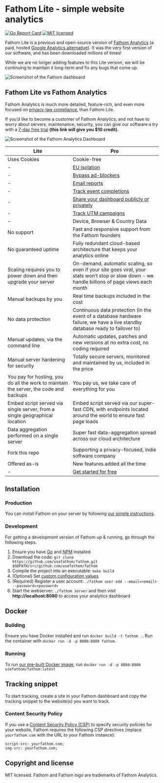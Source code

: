 Fathom Lite - simple website analytics
==============================
[![Go Report Card](https://goreportcard.com/badge/github.com/usefathom/fathom)](https://goreportcard.com/report/github.com/usefathom/fathom)
[![MIT licensed](https://img.shields.io/badge/license-MIT-blue.svg)](https://raw.githubusercontent.com/usefathom/fathom/master/LICENSE)

Fathom Lite is a previous and open-source version of [Fathom Analytics](https://usefathom.com) (a paid, hosted [Google Analytics alternative](https://usefathom.com/google-analytics-alternative)). It was the very first version of our software, and has been downloaded millions of times!

While we are no longer adding features to this Lite version, we will be continuing to maintain it long-term and fix any bugs that come up.

![Screenshot of the Fathom dashboard](https://github.com/usefathom/fathom/raw/master/assets/src/img/fathom.jpg?v=7)

## Fathom Lite vs Fathom Analytics
Fathom Analytics is much more detailed, feature-rich, and even more focused on [privacy-law compliance](https://usefathom.com/compliance), than Fathom Lite. 

If you’d like to become a customer of Fathom Analytics, and not have to worry about servers, maintenance, security, you can give our software a try with a [7-day free trial](https://usefathom.com/ref/GITHUB) **(this link will give you $10 credit).**

![Screenshot of the Fathom Analytics Dashboard](https://usefathom.com/assets/images/fathom-screenshot.png)

| Lite | Pro |
|-----------------------------------------------------------------------------------------------|-----------------------------------------------------------------------------------------------------------------------------------------------------|
| Uses Cookies| Cookie-free|
|-|[EU Isolation](https://usefathom.com/features/eu-isolation)|
|-|[Bypass ad-blockers](https://usefathom.com/features/custom-domains)|
|-|[Email reports](https://usefathom.com/docs/features/email-reports)|
|-|[Track event completions](https://usefathom.com/docs/features/events)|
|-|[Share your dashboard publicly or privately](https://usefathom.com/docs/features/shared-dashboards)|
|-|[Track UTM campaigns](https://usefathom.com/docs/features/campaigns)|
|-|Device, Browser & Country Data|
|No support|Fast and responsive support from the Fathom founders|
|No guaranteed uptime|Fully redundant cloud-based architecture that keeps your analytics online|
|Scaling requires you to power down and then upgrade your server|On-demand, automatic scaling, so even if your site goes viral, your stats won’t stop or slow down - we handle billions of page views each month|
|Manual backups by you|Real time backups included in the cost|
|No data protection|Continuous data protection (in the event of a database hardware failure, we have a live standby database ready to failover to)|
|Manual updates, via the command line|Automatic updates, patches and new versions at no extra cost, no coding required|
|Manual server hardening for security|Totally secure servers, monitored and maintained by us, included in the price|
|You pay for hosting, you do all the work to maintain the server, the code and backups|You pay us, we take care of everything for you|
|Embed script served via single server, from a single geographical location|Embed script served via our super-fast CDN, with endpoints located around the world to ensure fast page loads|
|Data aggregation performed on a single server|Super fast data-aggregation spread across our cloud architecture|
|Fork this repo|Supporting a privacy-focused, indie software company|
|Offered as-is|New features added all the time|
|-|[Get started for free](https://app.usefathom.com/register)|


## Installation


### Production

You can install Fathom on your server by following [our simple instructions](docs/Installation%20instructions.md).

### Development

For getting a development version of Fathom up & running, go through the following steps.

1. Ensure you have [Go](https://golang.org/doc/install#install) and [NPM](https://www.npmjs.com) installed
1. Download the code: `git clone https://github.com/usefathom/fathom.git $GOPATH/src/github.com/usefathom/fathom`
1. Compile the project into an executable: `make build`
1. (Optional) Set [custom configuration values](docs/Configuration.md)
1. (Required) Register a user account: `./fathom user add --email=<email> --password=<password>`
1. Start the webserver: `./fathom server` and then visit **http://localhost:8080** to access your analytics dashboard

## Docker

### Building

Ensure you have Docker installed and run `docker build -t fathom .`.
Run the container with `docker run -d -p 8080:8080 fathom`.

### Running

To run [our pre-built Docker image](https://hub.docker.com/r/usefathom/fathom/), run `docker run -d -p 8080:8080 usefathom/fathom:latest`

## Tracking snippet

To start tracking, create a site in your Fathom dashboard and copy the tracking snippet to the website(s) you want to track.

### Content Security Policy

If you use a [Content Security Policy (CSP)](https://developer.mozilla.org/en-US/docs/Web/HTTP/CSP) to specify security policies for your website, Fathom requires the following CSP directives (replace `yourfathom.com` with the URL to your Fathom instance):

```
script-src: yourfathom.com;
img-src: yourfathom.com;
```

## Copyright and license

MIT licensed. Fathom and Fathom logo are trademarks of Fathom Analytics.
